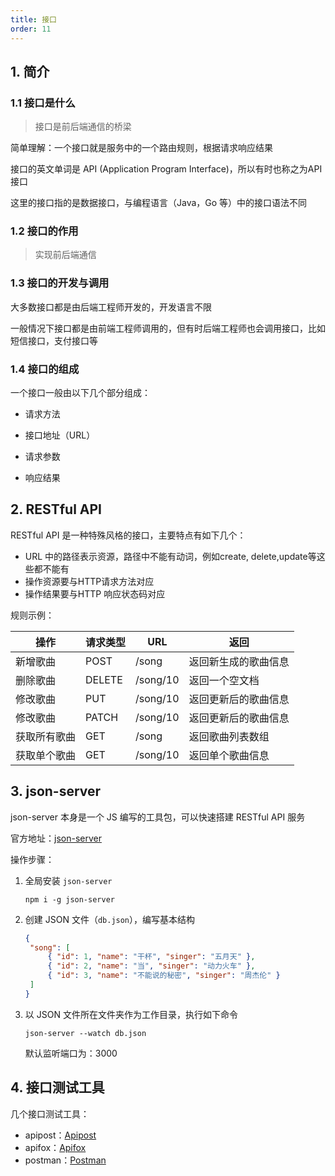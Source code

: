 ```yaml
---
title: 接口
order: 11
---
```


## 1. 简介

### 1.1 接口是什么

> 接口是前后端通信的桥梁

简单理解：一个接口就是服务中的一个路由规则，根据请求响应结果

接口的英文单词是 API (Application Program Interface)，所以有时也称之为API 接口

这里的接口指的是数据接口，与编程语言（Java，Go 等）中的接口语法不同

### 1.2 接口的作用

> 实现前后端通信

### 1.3 接口的开发与调用

大多数接口都是由后端工程师开发的，开发语言不限

一般情况下接口都是由前端工程师调用的，但有时后端工程师也会调用接口，比如短信接口，支付接口等

### 1.4 接口的组成

一个接口一般由以下几个部分组成：

- 请求方法

- 接口地址（URL）

- 请求参数

- 响应结果

## 2. RESTful API

RESTful API 是一种特殊风格的接口，主要特点有如下几个：

- URL 中的路径表示资源，路径中不能有动词，例如create, delete,update等这些都不能有
- 操作资源要与HTTP请求方法对应
- 操作结果要与HTTP 响应状态码对应

规则示例：

| 操作         | 请求类型 | URL      | 返回                 |
| ------------ | -------- | -------- | -------------------- |
| 新增歌曲     | POST     | /song    | 返回新生成的歌曲信息 |
| 删除歌曲     | DELETE   | /song/10 | 返回一个空文档       |
| 修改歌曲     | PUT      | /song/10 | 返回更新后的歌曲信息 |
| 修改歌曲     | PATCH    | /song/10 | 返回更新后的歌曲信息 |
| 获取所有歌曲 | GET      | /song    | 返回歌曲列表数组     |
| 获取单个歌曲 | GET      | /song/10 | 返回单个歌曲信息     |

## 3. json-server

json-server 本身是一个 JS 编写的工具包，可以快速搭建 RESTful API 服务

官方地址：[json-server](https://github.com/typicode/json-server)

操作步骤：

1. 全局安装 `json-server`

   ```shell
   npm i -g json-server
   ```

2. 创建 JSON 文件（`db.json`），编写基本结构

   ```json
   {
   	"song": [
   		{ "id": 1, "name": "干杯", "singer": "五月天" },
   		{ "id": 2, "name": "当", "singer": "动力火车" },
   		{ "id": 3, "name": "不能说的秘密", "singer": "周杰伦" }
   	]
   }
   ```

3. 以 JSON 文件所在文件夹作为工作目录，执行如下命令

   ```shell
   json-server --watch db.json
   ```
   
   默认监听端口为：3000

## 4. 接口测试工具

几个接口测试工具：

+ apipost：[Apipost](https://www.apipost.cn/)
+ apifox：[Apifox](https://apifox.com/)
+ postman：[Postman](https://www.postman.com/)